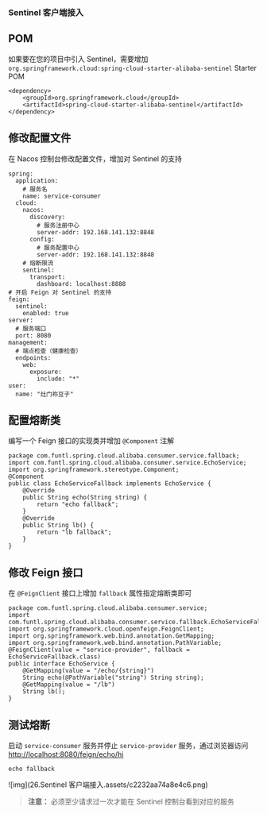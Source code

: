 ### Sentinel 客户端接入



## POM

如果要在您的项目中引入 Sentinel，需要增加 `org.springframework.cloud:spring-cloud-starter-alibaba-sentinel` Starter POM

```
<dependency>
    <groupId>org.springframework.cloud</groupId>
    <artifactId>spring-cloud-starter-alibaba-sentinel</artifactId>
</dependency>
```

## 修改配置文件

在 Nacos 控制台修改配置文件，增加对 Sentinel 的支持

```
spring:
  application:
    # 服务名
    name: service-consumer
  cloud:
    nacos:
      discovery:
        # 服务注册中心
        server-addr: 192.168.141.132:8848
      config:
        # 服务配置中心
        server-addr: 192.168.141.132:8848
    # 熔断限流
    sentinel:
      transport:
        dashboard: localhost:8888
# 开启 Feign 对 Sentinel 的支持
feign:
  sentinel:
    enabled: true
server:
  # 服务端口
  port: 8080
management:
  # 端点检查（健康检查）
  endpoints:
    web:
      exposure:
        include: "*"
user:
  name: "灶门祢豆子"
```

## 配置熔断类

编写一个 Feign 接口的实现类并增加 `@Component` 注解

```
package com.funtl.spring.cloud.alibaba.consumer.service.fallback;
import com.funtl.spring.cloud.alibaba.consumer.service.EchoService;
import org.springframework.stereotype.Component;
@Component
public class EchoServiceFallback implements EchoService {
    @Override
    public String echo(String string) {
        return "echo fallback";
    }
    @Override
    public String lb() {
        return "lb fallback";
    }
}
```

## 修改 Feign 接口

在 `@FeignClient` 接口上增加 `fallback` 属性指定熔断类即可

```
package com.funtl.spring.cloud.alibaba.consumer.service;
import com.funtl.spring.cloud.alibaba.consumer.service.fallback.EchoServiceFallback;
import org.springframework.cloud.openfeign.FeignClient;
import org.springframework.web.bind.annotation.GetMapping;
import org.springframework.web.bind.annotation.PathVariable;
@FeignClient(value = "service-provider", fallback = EchoServiceFallback.class)
public interface EchoService {
    @GetMapping(value = "/echo/{string}")
    String echo(@PathVariable("string") String string);
    @GetMapping(value = "/lb")
    String lb();
}
```

## 测试熔断

启动 `service-consumer` 服务并停止 `service-provider` 服务，通过浏览器访问 [http://localhost:8080/feign/echo/hi](http://www.qfdmy.com/wp-content/themes/quanbaike/go.php?url=aHR0cDovL2xvY2FsaG9zdDo4MDgwL2ZlaWduL2VjaG8vaGk=)

```
echo fallback
```

![img](26.Sentinel 客户端接入.assets/c2232aa74a8e4c6.png)

> **注意：** 必须至少请求过一次才能在 Sentinel 控制台看到对应的服务